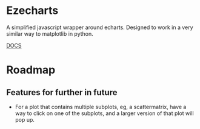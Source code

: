 # Ezecharts

A simplified javascript wrapper around echarts. Designed to work in a very similar way to matplotlib in python.


[DOCS](docs/docs.md)


# Roadmap

## Features for further in future

- For a plot that contains multiple subplots, eg, a scattermatrix, have a way to click on one of the subplots, and a larger version of that plot will pop up.
